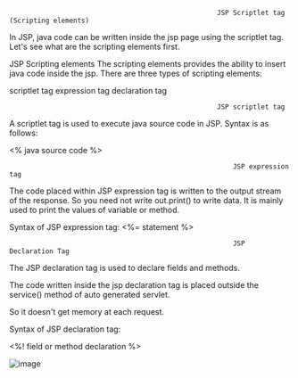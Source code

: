                                                         JSP Scriptlet tag (Scripting elements)

In JSP, java code can be written inside the jsp page using the scriptlet tag. Let's see what are the scripting elements first.

JSP Scripting elements
The scripting elements provides the ability to insert java code inside the jsp. There are three types of scripting elements:

scriptlet tag
expression tag
declaration tag

                                                        JSP scriptlet tag
                                                        
A scriptlet tag is used to execute java source code in JSP. Syntax is as follows:

<%  java source code %>  

                                                            JSP expression tag

The code placed within JSP expression tag is written to the output stream of the response. So you need not write out.print() to write data. It is mainly used to print the values of variable or method.

Syntax of JSP expression tag:  <%=  statement %>  

                                                            JSP Declaration Tag
The JSP declaration tag is used to declare fields and methods.

The code written inside the jsp declaration tag is placed outside the service() method of auto generated servlet.

So it doesn't get memory at each request.

Syntax of JSP declaration tag: 

<%!  field or method declaration %>  

![image](https://github.com/shardapatil/Sharda/assets/53011896/4b125c97-8821-456d-a08e-4746e22df1fa)


